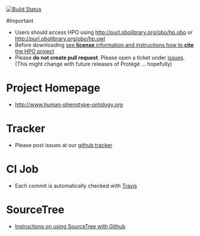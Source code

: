 [![Build Status](https://travis-ci.org/obophenotype/human-phenotype-ontology.svg?branch=master)](https://travis-ci.org/obophenotype/human-phenotype-ontology)



#Important

 * Users should access HPO using http://purl.obolibrary.org/obo/hp.obo or http://purl.obolibrary.org/obo/hp.owl
 * Before downloading [see **license** information and instructions how to **cite** the HPO project](http://human-phenotype-ontology.github.io/license.html)
 * Please **do not create pull request**. Please open a ticket under [issues](https://github.com/obophenotype/human-phenotype-ontology/issues). (This might change with future releases of Protégé ...  hopefully)

# Project Homepage

 * http://www.human-phenotype-ontology.org

# Tracker

 * Please post issues at our [github tracker](https://github.com/obophenotype/human-phenotype-ontology/issues)

# CI Job

 * Each commit is automatically checked with [Travis](https://travis-ci.org/obophenotype/human-phenotype-ontology)

# SourceTree
 
 * [Instructions on using SourceTree with Github](https://docs.google.com/document/d/1bEbhzHsWHQbvGTVIVv9rOinjRUT4jxoU2uqT5QaVdNI/edit)



